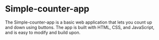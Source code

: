 # Simple-counter-app
The Simple-counter-app is a basic web application that lets you count up and down using buttons. The app is built with HTML, CSS, and JavaScript, and is easy to modify and build upon.
